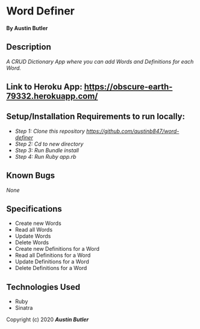 # Word Definer

#### By Austin Butler

## Description

_A CRUD Dictionary App where you can add Words and Definitions for each Word._

## Link to Heroku App: https://obscure-earth-79332.herokuapp.com/
  
## Setup/Installation Requirements to run locally:

* _Step 1: Clone this repository https://github.com/austinb847/word-definer_
* _Step 2: Cd to new directory_
* _Step 3: Run Bundle install_
* _Step 4: Run Ruby app.rb_

## Known Bugs

_None_

## Specifications
* Create new Words
* Read all Words
* Update Words
* Delete Words
* Create new Definitions for a Word
* Read all Definitions for a Word
* Update Definitions for a Word
* Delete Definitions for a Word

## Technologies Used

* Ruby
* Sinatra

Copyright (c) 2020 **_Austin Butler_**
